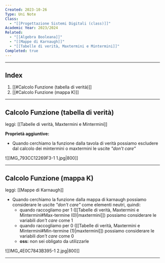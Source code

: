 ```yaml
---
Created: 2023-10-26
Type: Uni Note
Class:
  - "[[Progettazione Sistemi Digitali (class)]]"
Academic Year: 2023/2024
Related:
  - "[[Algebra Booleana]]"
  - "[[Mappe di Karnaugh]]"
  - "[[Tabelle di verità, Maxtermini e Mintermini]]"
Completed: true
---
```

---
## Index
1. [[#Calcolo Funzione (tabella di verità)]]
2. [[#Calcolo Funzione (mappa K)]]

---
## Calcolo Funzione (tabella di verità)
leggi: [[Tabelle di verità, Maxtermini e Mintermini]]

**Proprietà aggiuntive:**
- Quando cerchiamo la funzione dalla tavola di verità possiamo escludere dal calcolo dei mintermini o maxtermini le uscite *"don't care"*

![[IMG_793CC12269F3-1 1.jpg|800]]

---
## Calcolo Funzione (mappa K)
leggi: [[Mappe di Karnaugh]]
- Quando cerchiamo la funzione dalla mappa di karnaugh possiamo considerare le uscite *"don't care"* come elementi neutri, quindi:
	- quando raccogliamo per 1 ([[Tabelle di verità, Maxtermini e Mintermini#Max-termine (0)|maxtermini]]) possiamo considerare le variabili *don't care* come 1
	- quando raccogliamo per 0 ([[Tabelle di verità, Maxtermini e Mintermini#Min-termine (1)|maxtermini]]) possiamo considerare le variabili *don't care* come 0
	- **oss:** non sei obligato da utilizzarle

![[IMG_4E0C7843B395-1 2.jpg|800]]

---